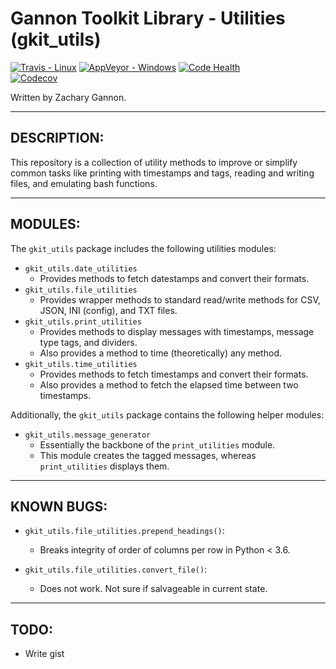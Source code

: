 Gannon Toolkit Library - Utilities (gkit_utils)
=================================

[![Travis - Linux](https://img.shields.io/travis/gannon93/gkit_utils.svg?label=Linux%20Status)](https://travis-ci.org/gannon93/gkit_utils) [![AppVeyor - Windows](https://img.shields.io/appveyor/ci/Gannon93/gkit-utils.svg?label=Windows%20Status)](https://ci.appveyor.com/project/Gannon93/gkit-utils) [![Code Health](https://landscape.io/github/gannon93/gkit_utils/master/landscape.svg?style=flat)](https://landscape.io/github/gannon93/gkit_utils/master)  
[![Codecov](https://img.shields.io/codecov/c/github/gannon93/gkit_utils.svg)](https://codecov.io/github/gannon93/gkit_utils?branch=master)

Written by Zachary Gannon.   

---

DESCRIPTION:
------------

This repository is a collection of utility methods to improve or simplify common tasks like printing with timestamps and tags, reading and writing files, and emulating bash functions.   

---

MODULES:
--------

The `gkit_utils` package includes the following utilities modules:  

  - `gkit_utils.date_utilities`  
    - Provides methods to fetch datestamps and convert their formats.  
  - `gkit_utils.file_utilities`  
    - Provides wrapper methods to standard read/write methods for CSV, JSON, INI (config), and TXT files.  
  - `gkit_utils.print_utilities`  
    - Provides methods to display messages with timestamps, message type tags, and dividers.  
    - Also provides a method to time (theoretically) any method.  
  - `gkit_utils.time_utilities`  
    - Provides methods to fetch timestamps and convert their formats.  
    - Also provides a method to fetch the elapsed time between two timestamps.   

Additionally, the `gkit_utils` package contains the following helper modules:  

  - `gkit_utils.message_generator`  
    - Essentially the backbone of the `print_utilities` module.  
    - This module creates the tagged messages, whereas `print_utilities` displays them.  

---

KNOWN BUGS:
-----------

  - `gkit_utils.file_utilities.prepend_headings()`:
    - Breaks integrity of order of columns per row in Python < 3.6.

  - `gkit_utils.file_utilities.convert_file()`:
    - Does not work. Not sure if salvageable in current state.

---

TODO:
-----

  - Write gist

